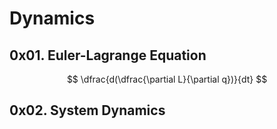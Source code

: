 # Dynamics

## 0x01. Euler-Lagrange Equation

$$
    \dfrac{d(\dfrac{\partial L}{\partial q})}{dt}
$$

## 0x02. System Dynamics



